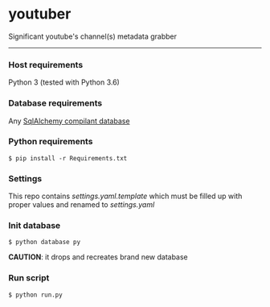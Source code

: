 # youtuber
Significant youtube's channel(s) metadata grabber

---

### Host requirements
Python 3 (tested with Python 3.6)

### Database requirements
Any [SqlAlchemy compilant database](https://docs.sqlalchemy.org/en/latest/dialects/index.html#included-dialects)

### Python requirements
`$ pip install -r Requirements.txt`

### Settings
This repo contains _settings.yaml.template_ which must be filled up with proper values and renamed to _settings.yaml_

### Init database
`$ python database py`

**CAUTION**: it drops and recreates brand new database

### Run script
`$ python run.py`